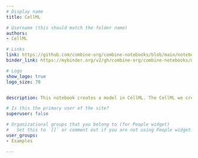 ```yaml
---
# Display name
title: CellML

# Username (this should match the folder name)
authors:
- CellML

# Links
link: https://github.com/combine-org/combine-notebooks/blob/main/notebooks/cellml.ipynb
binder_link: https://mybinder.org/v2/gh/combine-org/combine-notebooks/main?labpath=%2Fnotebooks%2Fcellml.ipynb

# Logo
show_logo: true
logo_size: 70


description: This notebook creates a model in CellML. The CellML we create here is a simple model for the growth of the number of cancer cells over time. 

# Is this the primary user of the site?
superuser: false

# Organizational groups that you belong to (for People widget)
#   Set this to `[]` or comment out if you are not using People widget.
user_groups:
- Examples

---
```

